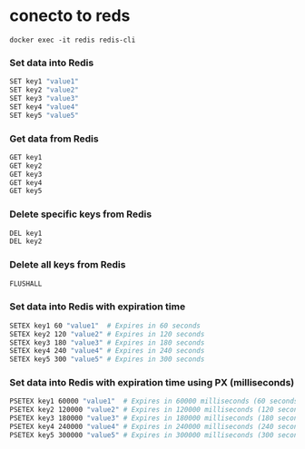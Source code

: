 # conecto to reds

```
docker exec -it redis redis-cli
```

### Set data into Redis

```sh
SET key1 "value1"
SET key2 "value2"
SET key3 "value3"
SET key4 "value4"
SET key5 "value5"
```

### Get data from Redis

```sh
GET key1
GET key2
GET key3
GET key4
GET key5
```

### Delete specific keys from Redis

```sh
DEL key1
DEL key2
```

### Delete all keys from Redis

```sh
FLUSHALL
```

### Set data into Redis with expiration time

```sh
SETEX key1 60 "value1"  # Expires in 60 seconds
SETEX key2 120 "value2" # Expires in 120 seconds
SETEX key3 180 "value3" # Expires in 180 seconds
SETEX key4 240 "value4" # Expires in 240 seconds
SETEX key5 300 "value5" # Expires in 300 seconds
```

### Set data into Redis with expiration time using PX (milliseconds)

```sh
PSETEX key1 60000 "value1"  # Expires in 60000 milliseconds (60 seconds)
PSETEX key2 120000 "value2" # Expires in 120000 milliseconds (120 seconds)
PSETEX key3 180000 "value3" # Expires in 180000 milliseconds (180 seconds)
PSETEX key4 240000 "value4" # Expires in 240000 milliseconds (240 seconds)
PSETEX key5 300000 "value5" # Expires in 300000 milliseconds (300 seconds)
```

